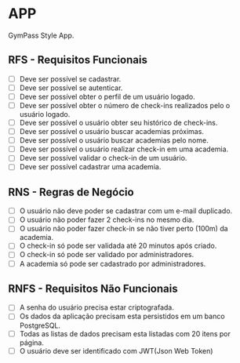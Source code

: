 # APP

GymPass Style App.


## RFS - Requisitos Funcionais

- [ ] Deve ser possível se cadastrar.
- [ ] Deve ser possível se autenticar.
- [ ] Deve ser possível obter o perfil de um usuário logado.
- [ ] Deve ser possível obter o número de check-ins realizados pelo o usuário logado.
- [ ] Deve ser possível o usuário obter seu histórico de check-ins.
- [ ] Deve ser possível o usuário buscar academias próximas.
- [ ] Deve ser possível o usuário buscar academias pelo nome.
- [ ] Deve ser possível o usuário realizar check-in em uma academia.
- [ ] Deve ser possível validar o check-in de um usuário.
- [ ] Deve ser possível cadastrar uma academia.

## RNS - Regras de Negócio

- [ ] O usuário não deve poder se cadastrar com um e-mail duplicado.
- [ ] O usuário não poder fazer 2 check-ins no mesmo dia.
- [ ] O usuário não poder fazer check-in se não tiver perto (100m) da academia.
- [ ] O check-in só pode ser validada até 20 minutos após criado.
- [ ] O check-in só pode ser validado por administradores.
- [ ] A academia só pode ser cadastrado por administradores.

## RNFS - Requisitos Não Funcionais

- [ ] A senha do usuário precisa estar criptografada.
- [ ] Os dados da aplicação precisam esta persistidos em um banco PostgreSQL.
- [ ] Todas as listas de dados precisam esta listadas com 20 itens por página.
- [ ] O usuário deve ser identificado com JWT(Json Web Token)